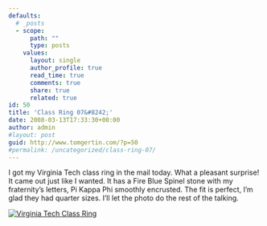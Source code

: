 ```yaml
---
defaults:
  # _posts
  - scope:
      path: ""
      type: posts
    values:
      layout: single
      author_profile: true
      read_time: true
      comments: true
      share: true
      related: true
id: 50
title: 'Class Ring 07&#8242;'
date: 2008-03-13T17:33:30+00:00
author: admin
#layout: post
guid: http://www.tomgertin.com/?p=50
#permalink: /uncategorized/class-ring-07/
---
```

I got my Virginia Tech class ring in the mail today. What a pleasant surprise! It came out just like I wanted. It has a Fire Blue Spinel stone with my fraternity&#8217;s letters, Pi Kappa Phi smoothly encrusted. The fit is perfect, I&#8217;m glad they had quarter sizes. I&#8217;ll let the photo do the rest of the talking.

[![Virginia Tech Class Ring](http://www.tomgertin.com/blog/wp-content/uploads/2008/03/picture-2.png)](http://www.tomgertin.com/blog/wp-content/uploads/2008/03/picture-2.png "Virginia Tech Class Ring")
